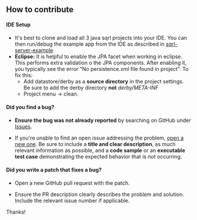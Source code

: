 ## How to contribute

#### **IDE Setup**
* It's best to clone and load all 3 java sqrl projects into your IDE.  You can then run/debug the example app from the IDE as described in [sqrl-server-example](https://github.com/sqrlserverjava/sqrl-server-example)
* **Eclipse:** It is helpful to enable the JPA facet when working in eclipse.  This performs extra validation o the JPA components.  After enabling it, you typically see the error "No persistence.xml file found in project".  To fix this:
   * Add datastore/derby as a **source directory** in the project settings.  Be sure to add the derby directory **not** *derby/META-INF*
   * Project menu ->  clean.


#### **Did you find a bug?**

* **Ensure the bug was not already reported** by searching on GitHub under [Issues](https://github.com/sqrlserverjava/sqrl-server-base/issues).

* If you're unable to find an open issue addressing the problem, [open a new one](https://github.com/sqrlserverjava/sqrl-server-base/issues/new). Be sure to include a **title and clear description**, as much relevant information as possible, and a **code sample** or an **executable test case** demonstrating the expected behavior that is not occurring.


#### **Did you write a patch that fixes a bug?**

* Open a new GitHub pull request with the patch.

* Ensure the PR description clearly describes the problem and solution. Include the relevant issue number if applicable.



Thanks!
